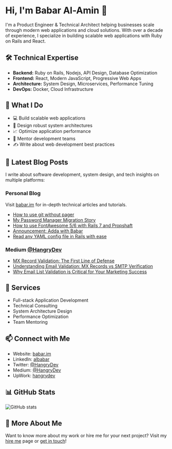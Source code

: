 # Hi, I'm Babar Al-Amin 👋

I'm a Product Engineer & Technical Architect helping businesses scale through modern web applications and cloud solutions. With over a decade of experience, I specialize in building scalable web applications with Ruby on Rails and React.

## 🛠️ Technical Expertise

- **Backend:** Ruby on Rails, Nodejs, API Design, Database Optimization
- **Frontend:** React, Modern JavaScript, Progressive Web Apps
- **Architecture:** System Design, Microservices, Performance Tuning
- **DevOps:** Docker, Cloud Infrastructure

## 🚀 What I Do

- 💻 Build scalable web applications
- 🎯 Design robust system architectures
- 📈 Optimize application performance
- 👥 Mentor development teams
- ✍️ Write about web development best practices

## 📝 Latest Blog Posts

<!-- This section can be automated with GitHub Actions to fetch your latest blog posts -->
I write about software development, system design, and tech insights on multiple platforms:

### Personal Blog
Visit [babar.im](https://www.babar.im) for in-depth technical articles and tutorials.
<!-- BLOG-POST-LIST:START -->
- [How to use git without pager](/blog/compu-tips/how-to-use-git-without-pager.html)
- [My Password Manager Migration Story](/blog/compu/my-password-manager-migration-story.html)
- [How to use FontAwesome 5/6 with Rails 7 and Propshaft](/blog/programming/ruby/how-to-use-fontawesome-5-6-with-rails-7-and-propshaft.html)
- [Announcement: Adda with Babar](/blog/intro/announcement-adda-with-babar.html)
- [Read any YAML config file in Rails with ease](/blog/programming/ruby/read-any-yaml-config-file-in-rails-with-ease.html)
<!-- BLOG-POST-LIST:END -->

### Medium [@HangryDev](https://medium.com/@HangryDev)
<!-- MEDIUM-POST-LIST:START -->
- [MX Record Validation: The First Line of Defense](https://medium.com/@HangryDev/mx-record-validation-the-first-line-of-defense-3be60d4b7985?source=rss-871bcf2bf088------2)
- [Understanding Email Validation: MX Records vs SMTP Verification](https://medium.com/@HangryDev/understanding-email-validation-mx-records-vs-smtp-verification-9d1cb234fa87?source=rss-871bcf2bf088------2)
- [Why Email List Validation is Critical for Your Marketing Success](https://medium.com/@HangryDev/why-email-list-validation-is-critical-for-your-marketing-success-cee493caafd3?source=rss-871bcf2bf088------2)
<!-- MEDIUM-POST-LIST:END -->

## 💼 Services

- Full-stack Application Development
- Technical Consulting
- System Architecture Design
- Performance Optimization
- Team Mentoring

## 📫 Connect with Me

- Website: [babar.im](https://www.babar.im)
- LinkedIn: [albabar](https://linkedin.com/in/albabar)
- Twitter: [@HangryDev](https://x.com/HangryDev)
- Medium: [@HangryDev](https://medium.com/@HangryDev)
- UpWork: [hangrydev](https://www.upwork.com/freelancers/hangrydev)

## 📊 GitHub Stats

![GitHub stats](https://github-readme-stats.vercel.app/api?username=albabar&show_icons=true&theme=radical)

## 🔗 More About Me

Want to know more about my work or hire me for your next project? Visit my [hire me](https://www.babar.im/hire) page or [get in touch](https://www.babar.im/mail)!
